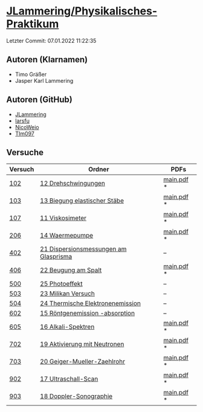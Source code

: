 # [JLammering/Physikalisches-Praktikum](https://github.com/JLammering/Physikalisches-Praktikum)

Letzter Commit: 07.01.2022 11:22:35

## Autoren (Klarnamen)
- Timo Gräßer
- Jasper Karl Lammering

## Autoren (GitHub)
- [JLammering](https://github.com/JLammering)
- [larsfu](https://github.com/larsfu)
- [NicoWeio](https://github.com/NicoWeio)
- [TIm097](https://github.com/TIm097)

## Versuche

|        Versuch         |                                                                        Ordner                                                                         |                                                                                   PDFs                                                                                   |
|------------------------|-------------------------------------------------------------------------------------------------------------------------------------------------------|--------------------------------------------------------------------------------------------------------------------------------------------------------------------------|
|[102](../../versuch/102)|[12 Drehschwingungen](https://github.com/JLammering/Physikalisches-Praktikum/tree/master/12%20Drehschwingungen)                                        |[main.pdf](https://docs.google.com/viewer?url=https://raw.githubusercontent.com/NicoWeio/awesome-ap-pdfs/main/JLammering%E2%88%95Physikalisches-Praktikum/102/main.pdf) \*|
|[103](../../versuch/103)|[13 Biegung elastischer Stäbe](https://github.com/JLammering/Physikalisches-Praktikum/tree/master/13%20Biegung%20elastischer%20St%C3%A4be)             |[main.pdf](https://docs.google.com/viewer?url=https://raw.githubusercontent.com/NicoWeio/awesome-ap-pdfs/main/JLammering%E2%88%95Physikalisches-Praktikum/103/main.pdf) \*|
|[107](../../versuch/107)|[11 Viskosimeter](https://github.com/JLammering/Physikalisches-Praktikum/tree/master/11%20Viskosimeter)                                                |[main.pdf](https://docs.google.com/viewer?url=https://raw.githubusercontent.com/NicoWeio/awesome-ap-pdfs/main/JLammering%E2%88%95Physikalisches-Praktikum/107/main.pdf) \*|
|[206](../../versuch/206)|[14 Waermepumpe](https://github.com/JLammering/Physikalisches-Praktikum/tree/master/14%20Waermepumpe)                                                  |[main.pdf](https://docs.google.com/viewer?url=https://raw.githubusercontent.com/NicoWeio/awesome-ap-pdfs/main/JLammering%E2%88%95Physikalisches-Praktikum/206/main.pdf) \*|
|[402](../../versuch/402)|[21 Dispersionsmessungen am Glasprisma](https://github.com/JLammering/Physikalisches-Praktikum/tree/master/21%20Dispersionsmessungen%20am%20Glasprisma)|–                                                                                                                                                                         |
|[406](../../versuch/406)|[22 Beugung am Spalt](https://github.com/JLammering/Physikalisches-Praktikum/tree/master/22%20Beugung%20am%20Spalt)                                    |[main.pdf](https://docs.google.com/viewer?url=https://raw.githubusercontent.com/NicoWeio/awesome-ap-pdfs/main/JLammering%E2%88%95Physikalisches-Praktikum/406/main.pdf) \*|
|[500](../../versuch/500)|[25 Photoeffekt](https://github.com/JLammering/Physikalisches-Praktikum/tree/master/25%20Photoeffekt)                                                  |–                                                                                                                                                                         |
|[503](../../versuch/503)|[23 Milikan Versuch](https://github.com/JLammering/Physikalisches-Praktikum/tree/master/23%20Milikan%20Versuch)                                        |–                                                                                                                                                                         |
|[504](../../versuch/504)|[24 Thermische Elektronenemission](https://github.com/JLammering/Physikalisches-Praktikum/tree/master/24%20Thermische%20Elektronenemission)            |–                                                                                                                                                                         |
|[602](../../versuch/602)|[15 Röntgenemission -absorption ](https://github.com/JLammering/Physikalisches-Praktikum/tree/master/15%20R%C3%B6ntgenemission%20-absorption%20)       |–                                                                                                                                                                         |
|[605](../../versuch/605)|[16 Alkali-Spektren](https://github.com/JLammering/Physikalisches-Praktikum/tree/master/16%20Alkali-Spektren)                                          |[main.pdf](https://docs.google.com/viewer?url=https://raw.githubusercontent.com/NicoWeio/awesome-ap-pdfs/main/JLammering%E2%88%95Physikalisches-Praktikum/605/main.pdf) \*|
|[702](../../versuch/702)|[19 Aktivierung mit Neutronen](https://github.com/JLammering/Physikalisches-Praktikum/tree/master/19%20Aktivierung%20mit%20Neutronen)                  |[main.pdf](https://docs.google.com/viewer?url=https://raw.githubusercontent.com/NicoWeio/awesome-ap-pdfs/main/JLammering%E2%88%95Physikalisches-Praktikum/702/main.pdf) \*|
|[703](../../versuch/703)|[20 Geiger-Mueller-Zaehlrohr](https://github.com/JLammering/Physikalisches-Praktikum/tree/master/20%20Geiger-Mueller-Zaehlrohr)                        |[main.pdf](https://docs.google.com/viewer?url=https://raw.githubusercontent.com/NicoWeio/awesome-ap-pdfs/main/JLammering%E2%88%95Physikalisches-Praktikum/703/main.pdf) \*|
|[902](../../versuch/902)|[17 Ultraschall-Scan](https://github.com/JLammering/Physikalisches-Praktikum/tree/master/17%20Ultraschall-Scan)                                        |[main.pdf](https://docs.google.com/viewer?url=https://raw.githubusercontent.com/NicoWeio/awesome-ap-pdfs/main/JLammering%E2%88%95Physikalisches-Praktikum/902/main.pdf) \*|
|[903](../../versuch/903)|[18 Doppler-Sonographie](https://github.com/JLammering/Physikalisches-Praktikum/tree/master/18%20Doppler-Sonographie)                                  |[main.pdf](https://docs.google.com/viewer?url=https://raw.githubusercontent.com/NicoWeio/awesome-ap-pdfs/main/JLammering%E2%88%95Physikalisches-Praktikum/903/main.pdf) \*|
